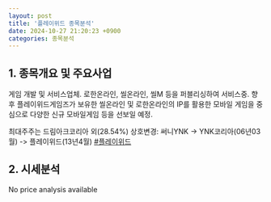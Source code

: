 ```yaml
---
layout: post
title: '플레이위드 종목분석'
date: 2024-10-27 21:20:23 +0900
categories: 종목분석
---
```


## 1. 종목개요 및 주요사업

게임 개발 및 서비스업체. 로한온라인, 씰온라인, 씰M 등을 퍼블리싱하여 서비스중. 향후 플레이위드게임즈가 보유한 씰온라인 및 로한온라인의 IP를 활용한 모바일 게임을 중심으로 다양한 신규 모바일게임 등을 선보일 예정.

최대주주는 드림아크코리아 외(28.54%) 상호변경: 써니YNK -> YNK코리아(06년03월) -> 플레이위드(13년4월)
[#플레이위드](#)

## 2. 시세분석

No price analysis available
